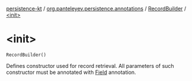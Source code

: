 [persistence-kt](../../index.md) / [org.panteleyev.persistence.annotations](../index.md) / [RecordBuilder](index.md) / [&lt;init&gt;](.)

# &lt;init&gt;

`RecordBuilder()`

Defines constructor used for record retrieval. All parameters of such constructor must be annotated with
[Field](../-field/index.md) annotation.

